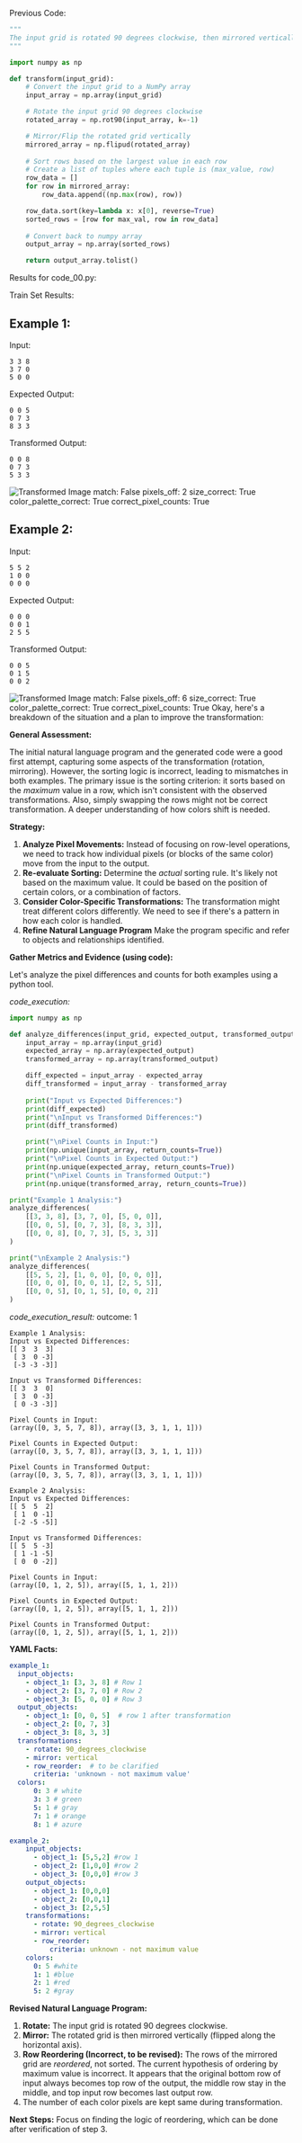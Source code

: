 
Previous Code:
```python
"""
The input grid is rotated 90 degrees clockwise, then mirrored vertically, and finally, the rows of the resulting grid are sorted in decreasing order based on the largest value within each row.
"""

import numpy as np

def transform(input_grid):
    # Convert the input grid to a NumPy array
    input_array = np.array(input_grid)

    # Rotate the input grid 90 degrees clockwise
    rotated_array = np.rot90(input_array, k=-1)

    # Mirror/Flip the rotated grid vertically
    mirrored_array = np.flipud(rotated_array)
    
    # Sort rows based on the largest value in each row
    # Create a list of tuples where each tuple is (max_value, row)
    row_data = []
    for row in mirrored_array:
        row_data.append((np.max(row), row))

    row_data.sort(key=lambda x: x[0], reverse=True)
    sorted_rows = [row for max_val, row in row_data]
    
    # Convert back to numpy array
    output_array = np.array(sorted_rows)

    return output_array.tolist()
```
Results for code_00.py:

Train Set Results:

## Example 1:
Input:
```
3 3 8
3 7 0
5 0 0
```
Expected Output:
```
0 0 5
0 7 3
8 3 3
```
Transformed Output:
```
0 0 8
0 7 3
5 3 3
```
![Transformed Image](6150a2bd-1.png)
match: False
pixels_off: 2
size_correct: True
color_palette_correct: True
correct_pixel_counts: True

## Example 2:
Input:
```
5 5 2
1 0 0
0 0 0
```
Expected Output:
```
0 0 0
0 0 1
2 5 5
```
Transformed Output:
```
0 0 5
0 1 5
0 0 2
```
![Transformed Image](6150a2bd-2.png)
match: False
pixels_off: 6
size_correct: True
color_palette_correct: True
correct_pixel_counts: True
Okay, here's a breakdown of the situation and a plan to improve the transformation:

**General Assessment:**

The initial natural language program and the generated code were a good first attempt, capturing some aspects of the transformation (rotation, mirroring). However, the sorting logic is incorrect, leading to mismatches in both examples. The primary issue is the sorting criterion: it sorts based on the *maximum* value in a row, which isn't consistent with the observed transformations. Also, simply swapping the rows might not be correct transformation. A deeper understanding of how colors shift is needed.

**Strategy:**

1.  **Analyze Pixel Movements:** Instead of focusing on row-level operations, we need to track how individual pixels (or blocks of the same color) move from the input to the output.
2.  **Re-evaluate Sorting:** Determine the *actual* sorting rule. It's likely not based on the maximum value. It could be based on the position of certain colors, or a combination of factors.
3.  **Consider Color-Specific Transformations:** The transformation might treat different colors differently. We need to see if there's a pattern in how each color is handled.
4. **Refine Natural Language Program** Make the program specific and refer to objects and relationships identified.

**Gather Metrics and Evidence (using code):**

Let's analyze the pixel differences and counts for both examples using a python tool.



*code_execution:*
```python
import numpy as np

def analyze_differences(input_grid, expected_output, transformed_output):
    input_array = np.array(input_grid)
    expected_array = np.array(expected_output)
    transformed_array = np.array(transformed_output)

    diff_expected = input_array - expected_array
    diff_transformed = input_array - transformed_array
    
    print("Input vs Expected Differences:")
    print(diff_expected)
    print("\nInput vs Transformed Differences:")
    print(diff_transformed)

    print("\nPixel Counts in Input:")
    print(np.unique(input_array, return_counts=True))
    print("\nPixel Counts in Expected Output:")
    print(np.unique(expected_array, return_counts=True))
    print("\nPixel Counts in Transformed Output:")
    print(np.unique(transformed_array, return_counts=True))

print("Example 1 Analysis:")
analyze_differences(
    [[3, 3, 8], [3, 7, 0], [5, 0, 0]],
    [[0, 0, 5], [0, 7, 3], [8, 3, 3]],
    [[0, 0, 8], [0, 7, 3], [5, 3, 3]]
)

print("\nExample 2 Analysis:")
analyze_differences(
    [[5, 5, 2], [1, 0, 0], [0, 0, 0]],
    [[0, 0, 0], [0, 0, 1], [2, 5, 5]],
    [[0, 0, 5], [0, 1, 5], [0, 0, 2]]
)

```

*code_execution_result:*
outcome: 1
```
Example 1 Analysis:
Input vs Expected Differences:
[[ 3  3  3]
 [ 3  0 -3]
 [-3 -3 -3]]

Input vs Transformed Differences:
[[ 3  3  0]
 [ 3  0 -3]
 [ 0 -3 -3]]

Pixel Counts in Input:
(array([0, 3, 5, 7, 8]), array([3, 3, 1, 1, 1]))

Pixel Counts in Expected Output:
(array([0, 3, 5, 7, 8]), array([3, 3, 1, 1, 1]))

Pixel Counts in Transformed Output:
(array([0, 3, 5, 7, 8]), array([3, 3, 1, 1, 1]))

Example 2 Analysis:
Input vs Expected Differences:
[[ 5  5  2]
 [ 1  0 -1]
 [-2 -5 -5]]

Input vs Transformed Differences:
[[ 5  5 -3]
 [ 1 -1 -5]
 [ 0  0 -2]]

Pixel Counts in Input:
(array([0, 1, 2, 5]), array([5, 1, 1, 2]))

Pixel Counts in Expected Output:
(array([0, 1, 2, 5]), array([5, 1, 1, 2]))

Pixel Counts in Transformed Output:
(array([0, 1, 2, 5]), array([5, 1, 1, 2]))

```
**YAML Facts:**


```yaml
example_1:
  input_objects:
    - object_1: [3, 3, 8] # Row 1
    - object_2: [3, 7, 0] # Row 2
    - object_3: [5, 0, 0] # Row 3
  output_objects:
    - object_1: [0, 0, 5]  # row 1 after transformation
    - object_2: [0, 7, 3]
    - object_3: [8, 3, 3]
  transformations:
    - rotate: 90_degrees_clockwise
    - mirror: vertical
    - row_reorder:  # to be clarified
      criteria: 'unknown - not maximum value'
  colors:
      0: 3 # white
      3: 3 # green
      5: 1 # gray
      7: 1 # orange
      8: 1 # azure

example_2:
    input_objects:
      - object_1: [5,5,2] #row 1
      - object_2: [1,0,0] #row 2
      - object_3: [0,0,0] #row 3
    output_objects:
      - object_1: [0,0,0]
      - object_2: [0,0,1]
      - object_3: [2,5,5]
    transformations:
      - rotate: 90_degrees_clockwise
      - mirror: vertical
      - row_reorder:
          criteria: unknown - not maximum value
    colors:
      0: 5 #white
      1: 1 #blue
      2: 1 #red
      5: 2 #gray
```


**Revised Natural Language Program:**

1.  **Rotate:** The input grid is rotated 90 degrees clockwise.
2.  **Mirror:** The rotated grid is then mirrored vertically (flipped along the horizontal axis).
3.  **Row Reordering (Incorrect, to be revised):**  The rows of the mirrored grid are *reordered*, not sorted. The current hypothesis of ordering by maximum value is incorrect. It appears that the original bottom row of input always becomes top row of the output, the middle row stay in the middle, and top input row becomes last output row.
4. The number of each color pixels are kept same during transformation.

**Next Steps:**
Focus on finding the logic of reordering, which can be done after verification of step 3.

